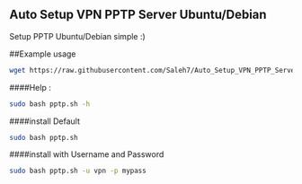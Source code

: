 ## Auto Setup VPN PPTP Server Ubuntu/Debian
Setup PPTP Ubuntu/Debian simple :)

##Example usage

```sh
wget https://raw.githubusercontent.com/Saleh7/Auto_Setup_VPN_PPTP_Server_Ubuntu-Debian/master/pptp.sh
```
####Help :

```sh
sudo bash pptp.sh -h
```

####install Default 

```sh
sudo bash pptp.sh
```

####install with Username and Password

```sh
sudo bash pptp.sh -u vpn -p mypass
```

